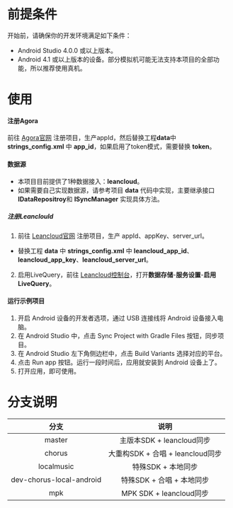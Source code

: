# 前提条件
开始前，请确保你的开发环境满足如下条件：
- Android Studio 4.0.0 或以上版本。
- Android 4.1 或以上版本的设备。部分模拟机可能无法支持本项目的全部功能，所以推荐使用真机。

# 使用
#### 注册Agora
前往 [Agora官网](https://console.agora.io/) 注册项目，生产appId，然后替换工程**data**中 **strings_config.xml** 中 **app_id**，如果启用了token模式，需要替换 **token**。

#### 数据源
- 本项目目前提供了1种数据接入：**leancloud**。
- 如果需要自己实现数据源，请参考项目 **data** 代码中实现，主要继承接口 **IDataRepositroy**和 **ISyncManager** 实现具体方法。

##### 注册Leanclould
1. 前往 [Leancloud官网](https://www.leancloud.cn/) 注册项目，生产 appId、appKey、server_url。
- 替换工程 **data** 中  **strings_config.xml** 中 **leancloud_app_id**、**leancloud_app_key**、**leancloud_server_url**。
2. 启用LiveQuery，前往 [Leancloud控制台](https://www.leancloud.cn/)，打开**数据存储**-**服务设置**-**启用 LiveQuery**。

#### 运行示例项目
1. 开启 Android 设备的开发者选项，通过 USB 连接线将 Android 设备接入电脑。
2. 在 Android Studio 中，点击 Sync Project with Gradle Files 按钮，同步项目。
3. 在 Android Studio 左下角侧边栏中，点击 Build Variants 选择对应的平台。
4. 点击 Run app 按钮。运行一段时间后，应用就安装到 Android 设备上了。
5. 打开应用，即可使用。

# 分支说明

|分支|说明|
|:----:|:----:|
|master|主版本SDK + leancloud同步|
|chorus|大重构SDK + 合唱 + leancloud同步|
|localmusic|特殊SDK + 本地同步|
|dev-chorus-local-android|特殊SDK + 合唱 + 本地同步|
|mpk|MPK SDK + leancloud同步|
